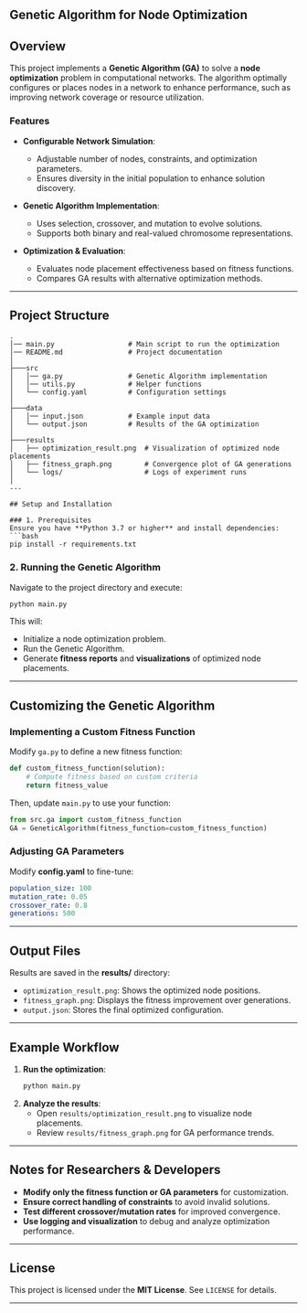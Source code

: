 ## Genetic Algorithm for Node Optimization

## Overview
This project implements a **Genetic Algorithm (GA)** to solve a **node optimization** problem in computational networks. The algorithm optimally configures or places nodes in a network to enhance performance, such as improving network coverage or resource utilization. 

### Features
- **Configurable Network Simulation**:
  - Adjustable number of nodes, constraints, and optimization parameters.
  - Ensures diversity in the initial population to enhance solution discovery.

- **Genetic Algorithm Implementation**:
  - Uses selection, crossover, and mutation to evolve solutions.
  - Supports both binary and real-valued chromosome representations.
  
- **Optimization & Evaluation**:
  - Evaluates node placement effectiveness based on fitness functions.
  - Compares GA results with alternative optimization methods.

---

## Project Structure
```
.
│── main.py                  # Main script to run the optimization
│── README.md                # Project documentation
│
├───src
│   │── ga.py                # Genetic Algorithm implementation
│   │── utils.py             # Helper functions
│   └── config.yaml          # Configuration settings
│
├───data
│   │── input.json           # Example input data
│   └── output.json          # Results of the GA optimization
│
├───results
│   ├── optimization_result.png  # Visualization of optimized node placements
│   ├── fitness_graph.png        # Convergence plot of GA generations
│   └── logs/                    # Logs of experiment runs
│
---

## Setup and Installation

### 1. Prerequisites
Ensure you have **Python 3.7 or higher** and install dependencies:
```bash
pip install -r requirements.txt
```

### 2. Running the Genetic Algorithm
Navigate to the project directory and execute:
```bash
python main.py
```
This will:
- Initialize a node optimization problem.
- Run the Genetic Algorithm.
- Generate **fitness reports** and **visualizations** of optimized node placements.

---

## Customizing the Genetic Algorithm

### Implementing a Custom Fitness Function
Modify `ga.py` to define a new fitness function:
```python
def custom_fitness_function(solution):
    # Compute fitness based on custom criteria
    return fitness_value
```
Then, update `main.py` to use your function:
```python
from src.ga import custom_fitness_function
GA = GeneticAlgorithm(fitness_function=custom_fitness_function)
```

### Adjusting GA Parameters
Modify **config.yaml** to fine-tune:
```yaml
population_size: 100
mutation_rate: 0.05
crossover_rate: 0.8
generations: 500
```

---

## Output Files
Results are saved in the **results/** directory:
- `optimization_result.png`: Shows the optimized node positions.
- `fitness_graph.png`: Displays the fitness improvement over generations.
- `output.json`: Stores the final optimized configuration.

---

## Example Workflow
1. **Run the optimization**:
   ```bash
   python main.py
   ```
2. **Analyze the results**:
   - Open `results/optimization_result.png` to visualize node placements.
   - Review `results/fitness_graph.png` for GA performance trends.

---

## Notes for Researchers & Developers
- **Modify only the fitness function or GA parameters** for customization.
- **Ensure correct handling of constraints** to avoid invalid solutions.
- **Test different crossover/mutation rates** for improved convergence.
- **Use logging and visualization** to debug and analyze optimization performance.

---

## License
This project is licensed under the **MIT License**. See `LICENSE` for details.

---

